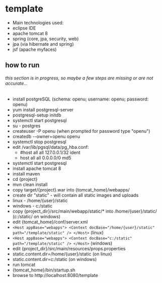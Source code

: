 # template

* Main technologies used:
 * eclipse IDE
 * apache tomcat 8
 * spring (core, jpa, security, web)
 * jpa (via hibernate and spring)
 * jsf (apache myfaces)

## how to run
###### this section is in progress, so maybe a few steps are missing or are not accurate...
* install postgreSQL (schema: openu; username: openu; password: openu)
 * yum install postgresql-server
 * postgresql-setup initdb
 * systemctl start postgresql
 * su - postgres
 * createuser -P openu (when prompted for password type "openu")
 * createdb --owner=openu openu
 * systemctl stop postgresql
 * edit /var/lib/pgsql/data/pg_hba.conf:
    * #host    all             all             127.0.0.1/32            ident
    * host    all             all             0.0.0.0/0               md5
 * systemctl start postgresql
* install apache tomcat 8
* install maven
 * cd {project}
 * mvn clean install
 * copy target/{project}.war into {tomcat_home}/webapps/
* create dir "static" - will contain all static images and uploads
 * linux - /home/{user}/static
 * windows - c:/static
* copy {project_dir}/src/main/webapp/static/* into /home/{user}/static/ (c:/static/ on windows)
* edit {tomcat_home}/conf/server.xml 
 * ```<Host appBase="webapps"> <Context docBase="/home/{user}/static" path="/template/static" /> </Host>``` (linux)
 * ```<Host appBase="webapps"> <Context docBase="c:/static" path="/template/static" /> </Host>``` (windows)
* edit {project_dir}/src/main/resources/props.properties
 * static.content.dir=/home/{user}/static (on linux)
 * static.content.dir=c:/static (on windows)
* run tomcat
 * {tomcat_home}/bin/startup.sh
* browse to http://localhost:8080/template


